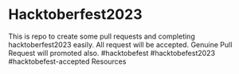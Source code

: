 # Hacktoberfest2023
This is repo to create some pull requests and completing hacktoberfest2023 easily. All request will be accepted. Genuine Pull Request will promoted also. #hacktobefest #hacktobefest2023 #hacktobefest-accepted  Resources

